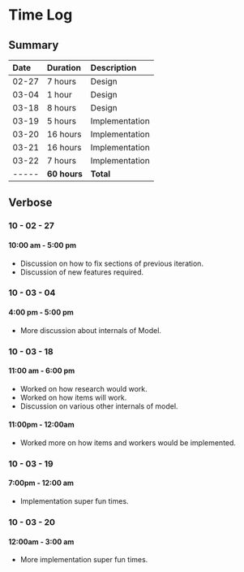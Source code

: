 # Time Log #

## Summary ##

| **Date** | **Duration** | **Description** |
|:---------|:-------------|:----------------|
| 02-27 | 7 hours | Design |
| 03-04 | 1 hour | Design |
| 03-18 | 8 hours | Design |
| 03-19 | 5 hours | Implementation |
| 03-20 | 16 hours | Implementation |
| 03-21 | 16 hours | Implementation |
| 03-22 | 7 hours | Implementation |
| ----- | **60 hours** | **Total** |

## Verbose ##

### 10 - 02 - 27 ###

#### 10:00 am - 5:00 pm ####

  * Discussion on how to fix sections of previous iteration.
  * Discussion of new features required.

### 10 - 03 - 04 ###

#### 4:00 pm - 5:00 pm ####

  * More discussion about internals of Model.

### 10 - 03 - 18 ###

#### 11:00 am - 6:00 pm ####

  * Worked on how research would work.
  * Worked on how items will work.
  * Discussion on various other internals of model.

#### 11:00pm - 12:00am ####

  * Worked more on how items and workers would be implemented.

### 10 - 03 - 19 ###

#### 7:00pm - 12:00 am ####

  * Implementation super fun times.

### 10 - 03 - 20 ###

#### 12:00am - 3:00 am ####

  * More implementation super fun times.